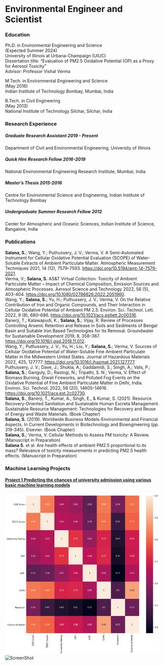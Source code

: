 # Environmental Engineer and Scientist

### Education
Ph.D. in Environmental Engineering and Science &nbsp; &nbsp;                           
(Expected Summer 2024)    
University of Illinois at Urbana-Champaign (UIUC)  
Dissertation title: “Evaluation of PM2.5 Oxidative Potential (OP) as a Proxy for Aerosol Toxicity”  
Advisor: Professor Vishal Verma  

M.Tech. in Environmental Engineering and Science &nbsp; &nbsp;	  	                          
(May 2016)    
Indian Institute of Technology Bombay, Mumbai, India  

B.Tech. in Civil Engineering                                                                
(May 2013)    
National Institute of Technology Silchar, Silchar, India 

### Research Experience
##### Graduate Research Assistant 	                                                                             2019 - Present  
Department of Civil and Environmental Engineering, University of Illinois  
  
##### Quick Hire Research Fellow	                                                                               2016-2019  
National Environmental Engineering Research Institute, Mumbai, India  

##### Master’s Thesis                                                                                            2015-2016  
Centre for Environmental Science and Engineering, Indian Institute of Technology Bombay  

##### Undergraduate Summer Research Fellow                                                                       2012  
Center for Atmospheric and Oceanic Sciences, Indian Institute of Science, Bangalore, India  

### Publications
**Salana, S.**; Wang, Y.; Puthussery, J. V.; Verma, V. A Semi-Automated Instrument for Cellular Oxidative Potential Evaluation (SCOPE) of Water-Soluble Extracts of Ambient Particulate Matter. Atmospheric Measurement Techniques 2021, 14 (12), 7579–7593. https://doi.org/10.5194/amt-14-7579-2021.  
Verma, V.; **Salana, S.** AS&T Virtual Collection: Toxicity of Ambient Particulate Matter – Impact of Chemical Composition, Emission Sources and Atmospheric Processes. Aerosol Science and Technology 2022, 56 (5), 403–404. https://doi.org/10.1080/02786826.2022.2051960.  
Wang, Y.; **Salana, S.**; Yu, H.; Puthussery, J. V.; Verma, V. On the Relative Contribution of Iron and Organic Compounds, and Their Interaction in Cellular Oxidative Potential of Ambient PM 2.5. Environ. Sci. Technol. Lett. 2022, 9 (8), 680–686. https://doi.org/10.1021/acs.estlett.2c00316.  
Banerji, T.; Kalawapudi, K.; **Salana, S.**; Vijay, R. Review of Processes Controlling Arsenic Retention and Release in Soils and Sediments of Bengal Basin and Suitable Iron Based Technologies for Its Removal. Groundwater for Sustainable Development 2019, 8, 358–367. https://doi.org/10.1016/j.gsd.2018.11.012.  
Wang, Y.; Puthussery, J. V.; Yu, H.; Liu, Y.; **Salana, S.**; Verma, V. Sources of Cellular Oxidative Potential of Water-Soluble Fine Ambient Particulate Matter in the Midwestern United States. Journal of Hazardous Materials 2022, 425, 127777. https://doi.org/10.1016/j.jhazmat.2021.127777.  
Puthussery, J. V.; Dave, J.; Shukla, A.; Gaddamidi, S.; Singh, A.; Vats, P.; **Salana, S.**; Ganguly, D.; Rastogi, N.; Tripathi, S. N.; Verma, V. Effect of Biomass Burning, Diwali Fireworks, and Polluted Fog Events on the Oxidative Potential of Fine Ambient Particulate Matter in Delhi, India. Environ. Sci. Technol. 2022, 56 (20), 14605–14616. https://doi.org/10.1021/acs.est.2c02730.  
**Salana, S.**, Banerji, T., Kumar, A., Singh, E., & Kumar, S. (2021). Resource Recovery-Oriented Sanitation and Sustainable Human Excreta Management. Sustainable Resource Management: Technologies for Recovery and Reuse of Energy and Waste Materials. (Book Chapter)  
**Salana, S.** (2019). Worldwide Business Models-Environmental and Financial Aspects. In Current Developments in Biotechnology and Bioengineering (pp. 319-345). Elsevier. (Book Chapter)  
**Salana, S.**; Verma, V. Cellular Methods to Assess PM toxicity: A Review. (Manuscript in Preparation)  
**Salana S.** et al. Are health effects of ambient PM2.5 proportional to its mass? Relevance of toxicity measurements in predicting PM2.5 health effects. (Manuscript in Preparation)

### Machine Learning Projects

#### [Project 1 Predicting the chances of university admission using various basic machine learning models](https://github.com/sudheersalana1/Graduate_Student_Admission_Prediction)
![](https://github.com/sudheersalana1/sudheersalana.github.io/blob/main/images/Project1.png)
![ScreenShot](/main/images/Project1.png)
